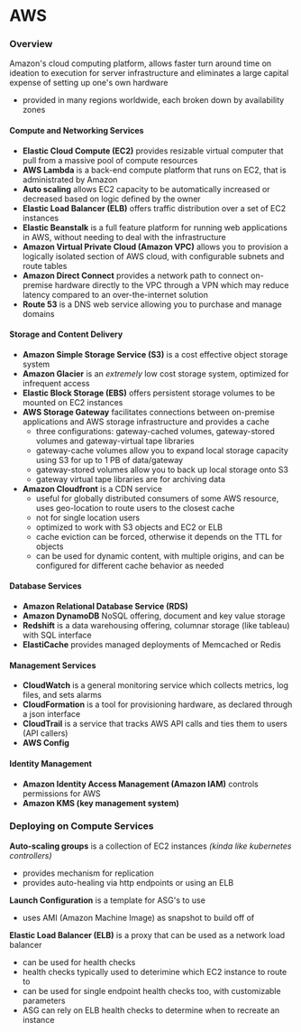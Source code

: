 # AWS

### Overview
Amazon's cloud computing platform, allows faster turn around time on ideation to execution for server infrastructure and eliminates a large capital expense of setting up one's own hardware
- provided in many regions worldwide, each broken down by availability zones

#### Compute and Networking Services
- **Elastic Cloud Compute (EC2)** provides resizable virtual computer that pull from a massive pool of compute resources
- **AWS Lambda** is a back-end compute platform that runs on EC2, that is administrated by Amazon
- **Auto scaling** allows EC2 capacity to be automatically increased or decreased based on logic defined by the owner
- **Elastic Load Balancer (ELB)** offers traffic distribution over a set of EC2 instances
- **Elastic Beanstalk** is a full feature platform for running web applications in AWS, without needing to deal with the infrastructure
- **Amazon Virtual Private Cloud (Amazon VPC)** allows you to provision a logically isolated section of AWS cloud, with configurable subnets and route tables
- **Amazon Direct Connect** provides a network path to connect on-premise hardware directly to the VPC through a VPN which may reduce latency compared to an over-the-internet solution
- **Route 53** is a DNS web service allowing you to purchase and manage domains

#### Storage and Content Delivery
- **Amazon Simple Storage Service (S3)** is a cost effective object storage system
- **Amazon Glacier** is an *extremely* low cost storage system, optimized for infrequent access
- **Elastic Block Storage (EBS)** offers persistent storage volumes to be mounted on EC2 instances
- **AWS Storage Gateway** facilitates connections between on-premise applications and AWS storage infrastructure and provides a cache
  - three configurations: gateway-cached volumes, gateway-stored volumes and gateway-virtual tape libraries
  - gateway-cache volumes allow you to expand local storage capacity using S3 for up to 1 PB of data/gateway
  - gateway-stored volumes allow you to back up local storage onto S3
  - gateway virtual tape libraries are for archiving data 
- **Amazon Cloudfront** is a CDN service
  - useful for globally distributed consumers of some AWS resource, uses geo-location to route users to the closest cache
  - not for single location users
  - optimized to work with S3 objects and EC2 or ELB
  - cache eviction can be forced, otherwise it depends on the TTL for objects
  - can be used for dynamic content, with multiple origins, and can be configured for different cache behavior as needed
#### Database Services
- **Amazon Relational Database Service (RDS)**
- **Amazon DynamoDB** NoSQL offering, document and key value storage
- **Redshift** is a data warehousing offering, columnar storage (like tableau) with SQL interface
- **ElastiCache** provides managed deployments of Memcached or Redis 

#### Management Services
- **CloudWatch** is a general monitoring service which collects metrics, log files, and sets alarms
- **CloudFormation** is a tool for provisioning hardware, as declared through a json interface
- **CloudTrail** is a service that tracks AWS API calls and ties them to users (API callers)
- **AWS Config** 

#### Identity Management
- **Amazon Identity Access Management (Amazon IAM)** controls permissions for AWS
- **Amazon KMS (key management system)**

### Deploying on Compute Services
**Auto-scaling groups** is a collection of EC2 instances *(kinda like kubernetes controllers)*
- provides mechanism for replication
- provides auto-healing via http endpoints or using an ELB

**Launch Configuration** is a template for ASG's to use 
- uses AMI (Amazon Machine Image) as snapshot to build off of

**Elastic Load Balancer (ELB)** is a proxy that can be used as a network load balancer
- can be used for health checks 
- health checks typically used to deterimine which EC2 instance to route to
- can be used for single endpoint health checks too, with customizable parameters 
- ASG can rely on ELB health checks to determine when to recreate an instance
